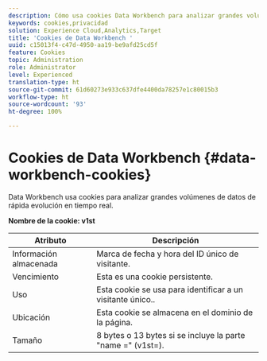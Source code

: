 ```yaml
---
description: Cómo usa cookies Data Workbench para analizar grandes volúmenes de datos de rápida evolución en tiempo real.
keywords: cookies,privacidad
solution: Experience Cloud,Analytics,Target
title: 'Cookies de Data Workbench '
uuid: c15013f4-c47d-4950-aa19-be9afd25cd5f
feature: Cookies
topic: Administration
role: Administrator
level: Experienced
translation-type: ht
source-git-commit: 61d60273e933c637dfe4400da78257e1c80015b3
workflow-type: ht
source-wordcount: '93'
ht-degree: 100%

---
```



# Cookies de Data Workbench {#data-workbench-cookies}

Data Workbench usa cookies para analizar grandes volúmenes de datos de rápida evolución en tiempo real.

**Nombre de la cookie: v1st**

| Atributo | Descripción |
|---|---|
| Información almacenada | Marca de fecha y hora del ID único de visitante. |
| Vencimiento | Esta es una cookie persistente. |
| Uso | Esta cookie se usa para identificar a un visitante único.. |
| Ubicación | Esta cookie se almacena en el dominio de la página. |
| Tamaño | 8 bytes o 13 bytes si se incluye la parte &quot;name =&quot; (v1st=). |


